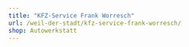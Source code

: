 ```yaml
---
title: "KFZ-Service Frank Worresch"
url: /weil-der-stadt/kfz-service-frank-worresch/
shop: Autowerkstatt
---
```

